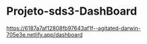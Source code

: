 # Projeto-sds3-DashBoard
https://6187a7af12808fb97643af1f--agitated-darwin-705e3e.netlify.app/dashboard
